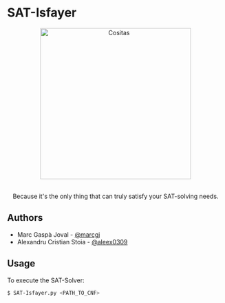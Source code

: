 
# SAT-Isfayer

<p align="center">
  <img src="https://assets.mmsrg.com/isr/166325/c1/-/ASSET_MMS_94972473/fee_786_587_png" width="350" alt="Cositas">
  
  <br> 
   <br>
  <p align="center">
  Because it's the only thing that can truly satisfy your SAT-solving needs.
</p>










## Authors

- Marc Gaspà Joval - [@marcgj](https://github.com/marcgj) 
- Alexandru Cristian Stoia - [@aleex0309](https://github.com/aleex0309)







## Usage
To execute the SAT-Solver:

```BASH
$ SAT-Isfayer.py <PATH_TO_CNF>
```
